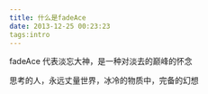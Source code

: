 ```yaml
---
title: 什么是fadeAce
date: 2013-12-25 00:23:23
tags:intro
---
```


fadeAce 代表淡忘大神，是一种对淡去的巅峰的怀念

<!-- more -->

思考的人，永远丈量世界，冰冷的物质中，完备的幻想